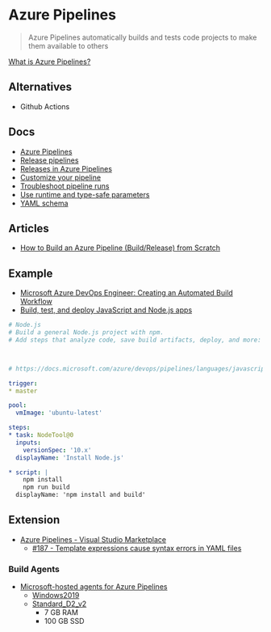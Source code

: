 # Azure Pipelines

> Azure Pipelines automatically builds and tests code projects to make them available to others

[What is Azure Pipelines?](https://docs.microsoft.com/en-us/azure/devops/pipelines/get-started/what-is-azure-pipelines?view=azure-devops)

## Alternatives

* Github Actions

## Docs

* [Azure Pipelines](https://docs.microsoft.com/en-us/azure/devops/pipelines/?view=azure-devops)
* [Release pipelines](https://docs.microsoft.com/en-us/azure/devops/pipelines/release/?view=azure-devops)
* [Releases in Azure Pipelines](https://docs.microsoft.com/en-us/azure/devops/pipelines/release/releases?view=azure-devops)
* [Customize your pipeline](https://docs.microsoft.com/en-us/azure/devops/pipelines/customize-pipeline?view=azure-devops)
* [Troubleshoot pipeline runs](https://docs.microsoft.com/en-us/azure/devops/pipelines/troubleshooting/troubleshooting?view=azure-devops)
* [Use runtime and type-safe parameters](https://docs.microsoft.com/en-us/azure/devops/pipelines/process/runtime-parameters?view=azure-devops&tabs=script)
* [YAML schema](https://docs.microsoft.com/en-us/azure/devops/pipelines/yaml-schema?view=azure-devops&tabs=schema%2Cparameter-schema)

## Articles

* [How to Build an Azure Pipeline (Build/Release) from Scratch](https://adamtheautomator.com/azure-pipelines/)

## Example

* [Microsoft Azure DevOps Engineer: Creating an Automated Build Workflow](https://app.pluralsight.com/library/courses/microsoft-azure-creating-automated-build-workflow/table-of-contents)
* [Build, test, and deploy JavaScript and Node.js apps](https://docs.microsoft.com/en-us/azure/devops/pipelines/ecosystems/javascript?view=azure-devops&tabs=code)

```yml
# Node.js
# Build a general Node.js project with npm.
# Add steps that analyze code, save build artifacts, deploy, and more:



# https://docs.microsoft.com/azure/devops/pipelines/languages/javascript

trigger:
* master

pool:
  vmImage: 'ubuntu-latest'

steps:
* task: NodeTool@0
  inputs:
    versionSpec: '10.x'
  displayName: 'Install Node.js'

* script: |
    npm install
    npm run build
  displayName: 'npm install and build'
```

## Extension

* [Azure Pipelines - Visual Studio Marketplace](https://marketplace.visualstudio.com/items?itemName=ms-azure-devops.azure-pipelines)
  * [#187 - Template expressions cause syntax errors in YAML files](https://github.com/microsoft/azure-pipelines-vscode/issues/187)


### Build Agents

* [Microsoft-hosted agents for Azure Pipelines](https://docs.microsoft.com/en-us/azure/devops/pipelines/agents/hosted?view=azure-devops&tabs=yaml)
  * [Windows2019](https://github.com/actions/virtual-environments/blob/main/images/win/Windows2019-Readme.md)
  * [Standard_D2_v2](https://docs.microsoft.com/en-us/azure/virtual-machines/dv2-dsv2-series#dsv2-series)
    * 7 GB RAM
    * 100 GB SSD
